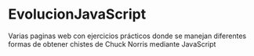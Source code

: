 # EvolucionJavaScript
Varias paginas web con ejercicios prácticos donde se manejan diferentes formas de obtener chistes de Chuck Norris mediante JavaScript
